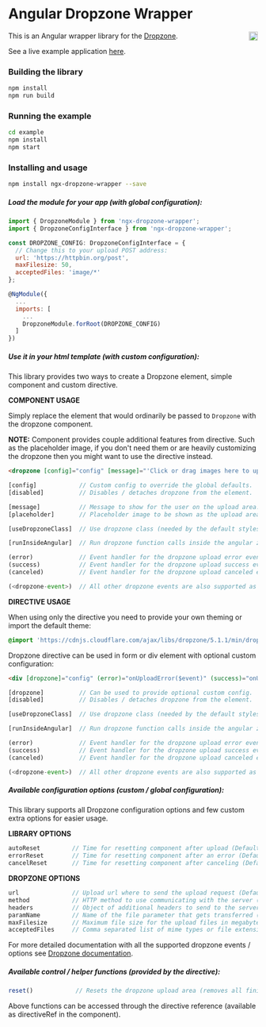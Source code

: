 # Angular Dropzone Wrapper

<a href="https://badge.fury.io/js/ngx-dropzone-wrapper"><img src="https://badge.fury.io/js/ngx-dropzone-wrapper.svg" align="right" alt="npm version" height="18"></a>

This is an Angular wrapper library for the [Dropzone](http://www.dropzonejs.com/).

See a live example application <a href="https://zefoy.github.io/ngx-dropzone-wrapper/">here</a>.

### Building the library

```bash
npm install
npm run build
```

### Running the example

```bash
cd example
npm install
npm start
```

### Installing and usage

```bash
npm install ngx-dropzone-wrapper --save
```

##### Load the module for your app (with global configuration):

```javascript
import { DropzoneModule } from 'ngx-dropzone-wrapper';
import { DropzoneConfigInterface } from 'ngx-dropzone-wrapper';

const DROPZONE_CONFIG: DropzoneConfigInterface = {
  // Change this to your upload POST address:
  url: 'https://httpbin.org/post',
  maxFilesize: 50,
  acceptedFiles: 'image/*'
};

@NgModule({
  ...
  imports: [
    ...
    DropzoneModule.forRoot(DROPZONE_CONFIG)
  ]
})
```

##### Use it in your html template (with custom configuration):

This library provides two ways to create a Dropzone element, simple component and custom directive.

**COMPONENT USAGE**

Simply replace the element that would ordinarily be passed to `Dropzone` with the dropzone component.

**NOTE:** Component provides couple additional features from directive. Such as the placeholder image, if you don't need them or are heavily customizing the dropzone then you might want to use the directive instead.

```html
<dropzone [config]="config" [message]="'Click or drag images here to upload'" (error)="onUploadError($event)" (success)="onUploadSuccess($event)"></dropzone>
```

```javascript
[config]            // Custom config to override the global defaults.
[disabled]          // Disables / detaches dropzone from the element.

[message]           // Message to show for the user on the upload area.
[placeholder]       // Placeholder image to be shown as the upload area.

[useDropzoneClass]  // Use dropzone class (needed by the default styles).

[runInsideAngular]  // Run dropzone function calls inside the angular zone.

(error)             // Event handler for the dropzone upload error event.
(success)           // Event handler for the dropzone upload success event.
(canceled)          // Event handler for the dropzone upload canceled event.

(<dropzone-event>)  // All other dropzone events are also supported as bindings.
```

**DIRECTIVE USAGE**

When using only the directive you need to provide your own theming or import the default theme:

```css
@import 'https://cdnjs.cloudflare.com/ajax/libs/dropzone/5.1.1/min/dropzone.min.css';
```

Dropzone directive can be used in form or div element with optional custom configuration:

```html
<div [dropzone]="config" (error)="onUploadError($event)" (success)="onUploadSuccess($event)"></div>
```

```javascript
[dropzone]          // Can be used to provide optional custom config.
[disabled]          // Disables / detaches dropzone from the element.

[useDropzoneClass]  // Use dropzone class (needed by the default styles).

[runInsideAngular]  // Run dropzone function calls inside the angular zone.

(error)             // Event handler for the dropzone upload error event.
(success)           // Event handler for the dropzone upload success event.
(canceled)          // Event handler for the dropzone upload canceled event.

(<dropzone-event>)  // All other dropzone events are also supported as bindings.
```

##### Available configuration options (custom / global configuration):

This library supports all Dropzone configuration options and few custom extra options for easier usage.

**LIBRARY OPTIONS**

```javascript
autoReset         // Time for resetting component after upload (Default: null).
errorReset        // Time for resetting component after an error (Default: null).
cancelReset       // Time for resetting component after canceling (Default: null).
```

**DROPZONE OPTIONS**

```javascript
url               // Upload url where to send the upload request (Default: '').
method            // HTTP method to use communicating with the server (Default: 'post').
headers           // Object of additional headers to send to the server (Default: null).
paramName         // Name of the file parameter that gets transferred (Default: 'file').
maxFilesize       // Maximum file size for the upload files in megabytes (Default: null).
acceptedFiles     // Comma separated list of mime types or file extensions (Default: null).
```

For more detailed documentation with all the supported dropzone events / options see [Dropzone documentation](http://www.dropzonejs.com/#configuration-options).

##### Available control / helper functions (provided by the directive):

```javascript
reset()            // Resets the dropzone upload area (removes all finished preview files).
```

Above functions can be accessed through the directive reference (available as directiveRef in the component).
